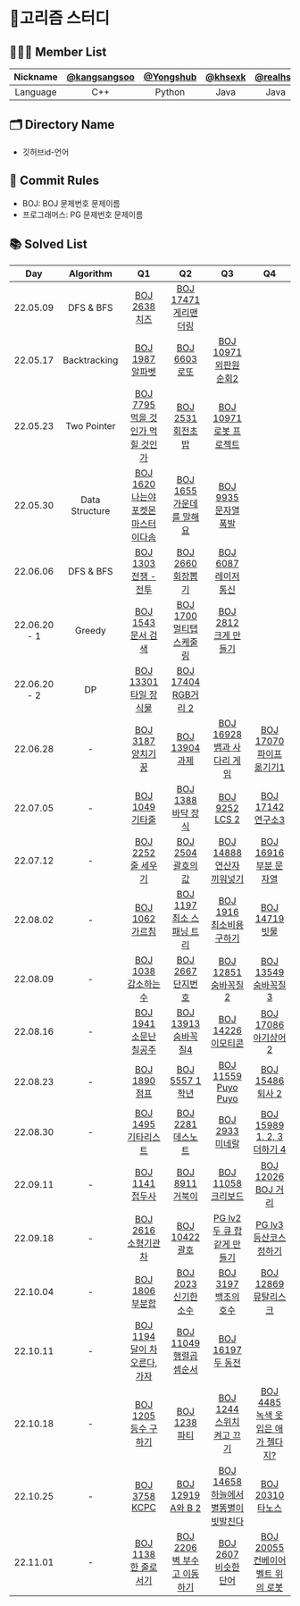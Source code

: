 # 🥚고리즘 스터디

## 🧑🏻‍💻 Member List
|Nickname|[@kangsangsoo](https://github.com/kangsangsoo)|[@Yongshub](https://github.com/YongsHub)|[@khsexk](https://github.com/khsexk)|[@realhsb](https://github.com/realhsb)|[@himJJong](https://github.com/himJJong)|
|:-:|:-:|:-:|:-:|:-:|:-:|
|Language|C++|Python|Java|Java|Java|


## 🗂 Directory Name
- 깃허브id-언어

## 🤝 Commit Rules
- BOJ: BOJ 문제번호 문제이름
- 프로그래머스: PG 문제번호 문제이름

## 📚 Solved List
|Day|Algorithm|Q1|Q2|Q3|Q4|
|:---:|:---------:|:--:|:--:|:--:|:--:|
|22.05.09|DFS & BFS|[BOJ 2638 치즈](https://www.acmicpc.net/problem/2638)|[BOJ 17471 게리맨더링](https://www.acmicpc.net/problem/17471)|
|22.05.17|Backtracking|[BOJ 1987 알파벳](https://www.acmicpc.net/problem/1987)|[BOJ 6603 로또](https://www.acmicpc.net/problem/6603)|[BOJ 10971 외판원 순회2](https://www.acmicpc.net/problem/10971)|
|22.05.23|Two Pointer|[BOJ 7795 먹을 것인가 먹힐 것인가](https://www.acmicpc.net/problem/7795)|[BOJ 2531 회전초밥](https://www.acmicpc.net/problem/2531)|[BOJ 10971 로봇 프로젝트](https://www.acmicpc.net/problem/3649)|
|22.05.30|Data Structure|[BOJ 1620 나는야 포켓몬 마스터 이다솜](https://www.acmicpc.net/problem/1620)|[BOJ 1655 가운데를 말해요](https://www.acmicpc.net/problem/1655)|[BOJ 9935 문자열 폭발](https://www.acmicpc.net/problem/9935)|
|22.06.06|DFS & BFS|[BOJ 1303 전쟁 - 전투](https://www.acmicpc.net/problem/1303)|[BOJ 2660 회장뽑기](https://www.acmicpc.net/problem/2660)|[BOJ 6087 레이저 통신](https://www.acmicpc.net/problem/6087)|
|22.06.20 - 1|Greedy|[BOJ 1543 문서 검색](https://www.acmicpc.net/problem/1543)|[BOJ 1700 멀티탭 스케줄링](https://www.acmicpc.net/problem/1700)|[BOJ 2812 크게 만들기](https://www.acmicpc.net/problem/2812)|
|22.06.20 - 2|DP|[BOJ 13301 타일 장식물](https://www.acmicpc.net/problem/13301)|[BOJ 17404 RGB거리 2](https://www.acmicpc.net/problem/17404)|
|22.06.28|-|[BOJ 3187 양치기 꿍](https://www.acmicpc.net/problem/3187)|[BOJ 13904 과제](https://www.acmicpc.net/problem/13904)|[BOJ 16928 뱀과 사다리 게임](https://www.acmicpc.net/problem/16928)|[BOJ 17070 파이프 옮기기1](https://www.acmicpc.net/problem/17070)|
|22.07.05|-|[BOJ 1049 기타줄](https://www.acmicpc.net/problem/1049)|[BOJ 1388 바닥 장식](https://www.acmicpc.net/problem/1388)|[BOJ 9252 LCS 2](https://www.acmicpc.net/problem/9252)|[BOJ 17142 연구소3](https://www.acmicpc.net/problem/17142)|
|22.07.12|-|[BOJ 2252 줄 세우기](https://www.acmicpc.net/problem/2252)|[BOJ 2504 괄호의 값](https://www.acmicpc.net/problem/2504)|[BOJ 14888 연산자 끼워넣기](https://www.acmicpc.net/problem/14888)|[BOJ 16916 부분 문자열](https://www.acmicpc.net/problem/16916)|
|22.08.02|-|[BOJ 1062 가르침](https://www.acmicpc.net/problem/1062)|[BOJ 1197 최소 스패닝 트리](https://www.acmicpc.net/problem/1197)|[BOJ 1916 최소비용 구하기](https://www.acmicpc.net/problem/1916)|[BOJ 14719 빗물](https://www.acmicpc.net/problem/14719)|
|22.08.09|-|[BOJ 1038 감소하는 수](https://www.acmicpc.net/problem/1038)|[BOJ 2667 단지번호](https://www.acmicpc.net/problem/2667)|[BOJ 12851 숨바꼭질2](https://www.acmicpc.net/problem/12851)|[BOJ 13549 숨바꼭질3](https://www.acmicpc.net/problem/13549)|
|22.08.16|-|[BOJ 1941 소문난 칠공주](https://www.acmicpc.net/problem/1941)|[BOJ 13913 숨바꼭질4](https://www.acmicpc.net/problem/13913)|[BOJ 14226 이모티콘](https://www.acmicpc.net/problem/14226)|[BOJ 17086 아기상어2](https://www.acmicpc.net/problem/17086)|
|22.08.23|-|[BOJ 1890 점프](https://www.acmicpc.net/problem/1890)|[BOJ 5557 1학년](https://www.acmicpc.net/problem/5557)|[BOJ 11559 Puyo Puyo](https://www.acmicpc.net/problem/11559)|[BOJ 15486 퇴사 2](https://www.acmicpc.net/problem/15486)|
|22.08.30|-|[BOJ 1495 기타리스트](https://www.acmicpc.net/problem/1495)|[BOJ 2281 데스노트](https://www.acmicpc.net/problem/2281)|[BOJ 2933 미네랄](https://www.acmicpc.net/problem/2933)|[BOJ 15989 1, 2, 3 더하기 4](https://www.acmicpc.net/problem/15989)|
|22.09.11|-|[BOJ 1141 접두사](https://www.acmicpc.net/problem/1141)|[BOJ 8911 거북이](https://www.acmicpc.net/problem/8911)|[BOJ 11058 크리보드](https://www.acmicpc.net/problem/11058)|[BOJ 12026 BOJ 거리](https://www.acmicpc.net/problem/12026)|
|22.09.18|-|[BOJ 2616 소형기관차](https://www.acmicpc.net/problem/2616)|[BOJ 10422 괄호](https://www.acmicpc.net/problem/10422)|[PG lv2 두 큐 합 같게 만들기](https://school.programmers.co.kr/learn/courses/30/lessons/118667)|[PG lv3 등산코스 정하기](https://school.programmers.co.kr/learn/courses/30/lessons/118669)|
|22.10.04|-|[BOJ 1806 부분합](https://www.acmicpc.net/problem/1806)|[BOJ 2023 신기한 소수](https://www.acmicpc.net/problem/2023)|[BOJ 3197 백조의 호수](https://www.acmicpc.net/problem/3197)|[BOJ 12869 뮤탈리스크](https://www.acmicpc.net/problem/12869)|
|22.10.11|-|[BOJ 1194 달이 차오른다, 가자](https://www.acmicpc.net/problem/1194)|[BOJ 11049 행렬곱셈순서](https://www.acmicpc.net/problem/11049)|[BOJ 16197 두 동전](https://www.acmicpc.net/problem/16197)|
|22.10.18|-|[BOJ 1205 등수 구하기](https://www.acmicpc.net/problem/1205)|[BOJ 1238 파티](https://www.acmicpc.net/problem/1238)|[BOJ 1244 스위치 켜고 끄기](https://www.acmicpc.net/problem/1244)|[BOJ 4485 녹색 옷 입은 애가 젤다지?](https://www.acmicpc.net/problem/4485)|
|22.10.25|-|[BOJ 3758 KCPC](https://www.acmicpc.net/problem/3758)|[BOJ 12919 A와 B 2](https://www.acmicpc.net/problem/12919)|[BOJ 14658 하늘에서 별똥별이 빗발친다](https://www.acmicpc.net/problem/14658)|[BOJ 20310 타노스](https://www.acmicpc.net/problem/20310)|
|22.11.01|-|[BOJ 1138 한 줄로 서기](https://www.acmicpc.net/problem/1138)|[BOJ 2206 벽 부수고 이동하기](https://www.acmicpc.net/problem/2206)|[BOJ 2607 비슷한 단어](https://www.acmicpc.net/problem/2607)|[BOJ 20055 컨베이어 벨트 위의 로봇](https://www.acmicpc.net/problem/20055)|
